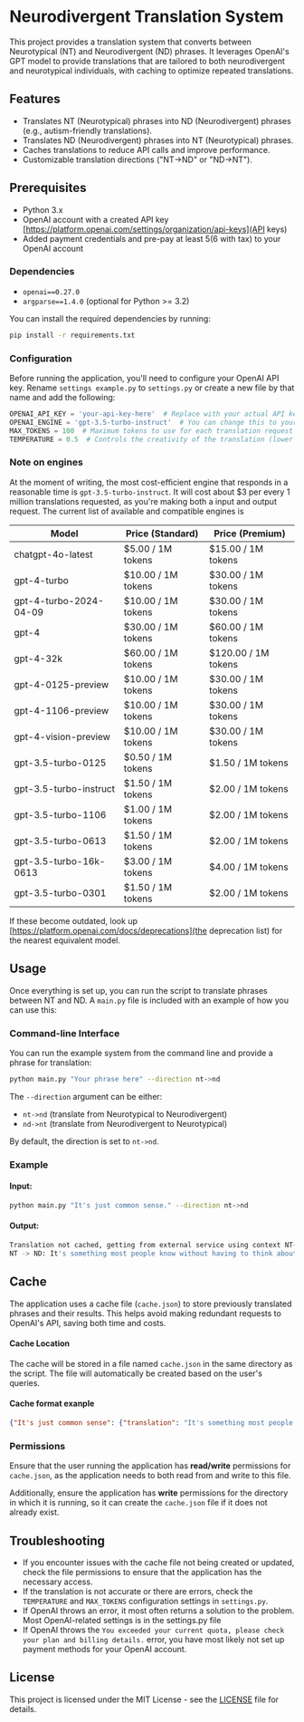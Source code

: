 # Neurodivergent Translation System

This project provides a translation system that converts between Neurotypical (NT) and Neurodivergent (ND) phrases. It leverages OpenAI's GPT model to provide translations that are tailored to both neurodivergent and neurotypical individuals, with caching to optimize repeated translations.

## Features
- Translates NT (Neurotypical) phrases into ND (Neurodivergent) phrases (e.g., autism-friendly translations).
- Translates ND (Neurodivergent) phrases into NT (Neurotypical) phrases.
- Caches translations to reduce API calls and improve performance.
- Customizable translation directions ("NT->ND" or "ND->NT").

## Prerequisites

- Python 3.x
- OpenAI account with a created API key [https://platform.openai.com/settings/organization/api-keys](API keys)
- Added payment credentials and pre-pay at least $5 ($6 with tax) to your OpenAI account

### Dependencies

- `openai==0.27.0`
- `argparse==1.4.0` (optional for Python >= 3.2)

You can install the required dependencies by running:

```bash
pip install -r requirements.txt
```

### Configuration

Before running the application, you'll need to configure your OpenAI API key. Rename `settings example.py` to `settings.py` or create a new file by that name and add the following:

```python
OPENAI_API_KEY = 'your-api-key-here'  # Replace with your actual API key
OPENAI_ENGINE = 'gpt-3.5-turbo-instruct'  # You can change this to your preferred engine
MAX_TOKENS = 100  # Maximum tokens to use for each translation request
TEMPERATURE = 0.5  # Controls the creativity of the translation (lower = more rigid, higher = more creative)
```

### Note on engines

At the moment of writing, the most cost-efficient engine that responds in a reasonable time is `gpt-3.5-turbo-instruct`. It will cost about $3 per every 1 million translations requested, as you're making both a input and output request.
The current list of available and compatible engines is

| Model                        | Price (Standard)    | Price (Premium)   |
|------------------------------|---------------------|-------------------|
| chatgpt-4o-latest             | $5.00 / 1M tokens  | $15.00 / 1M tokens|
| gpt-4-turbo                   | $10.00 / 1M tokens | $30.00 / 1M tokens|
| gpt-4-turbo-2024-04-09        | $10.00 / 1M tokens | $30.00 / 1M tokens|
| gpt-4                         | $30.00 / 1M tokens | $60.00 / 1M tokens|
| gpt-4-32k                     | $60.00 / 1M tokens | $120.00 / 1M tokens|
| gpt-4-0125-preview            | $10.00 / 1M tokens | $30.00 / 1M tokens|
| gpt-4-1106-preview            | $10.00 / 1M tokens | $30.00 / 1M tokens|
| gpt-4-vision-preview          | $10.00 / 1M tokens | $30.00 / 1M tokens|
| gpt-3.5-turbo-0125            | $0.50 / 1M tokens  | $1.50 / 1M tokens |
| gpt-3.5-turbo-instruct        | $1.50 / 1M tokens  | $2.00 / 1M tokens |
| gpt-3.5-turbo-1106            | $1.00 / 1M tokens  | $2.00 / 1M tokens |
| gpt-3.5-turbo-0613            | $1.50 / 1M tokens  | $2.00 / 1M tokens |
| gpt-3.5-turbo-16k-0613        | $3.00 / 1M tokens  | $4.00 / 1M tokens |
| gpt-3.5-turbo-0301            | $1.50 / 1M tokens  | $2.00 / 1M tokens |

If these become outdated, look up [https://platform.openai.com/docs/deprecations](the deprecation list) for the nearest equivalent model.

## Usage

Once everything is set up, you can run the script to translate phrases between NT and ND. A `main.py` file is included with an example of how you can use this:

### Command-line Interface

You can run the example system from the command line and provide a phrase for translation:

```bash
python main.py "Your phrase here" --direction nt->nd
```

The `--direction` argument can be either:
- `nt->nd` (translate from Neurotypical to Neurodivergent)
- `nd->nt` (translate from Neurodivergent to Neurotypical)

By default, the direction is set to `nt->nd`.

### Example

#### Input:

```bash
python main.py "It's just common sense." --direction nt->nd
```

#### Output:

```bash
Translation not cached, getting from external service using context NT->ND
NT -> ND: It's something most people know without having to think about it.
```

## Cache

The application uses a cache file (`cache.json`) to store previously translated phrases and their results. This helps avoid making redundant requests to OpenAI's API, saving both time and costs.

#### Cache Location

The cache will be stored in a file named `cache.json` in the same directory as the script. The file will automatically be created based on the user's queries.

#### Cache format exanple

```json
{"It's just common sense": {"translation": "It's something most people know without having to think about it.", "timestamp": 1738762433.549149}
```

### Permissions

Ensure that the user running the application has **read/write** permissions for `cache.json`, as the application needs to both read from and write to this file.

Additionally, ensure the application has **write** permissions for the directory in which it is running, so it can create the `cache.json` file if it does not already exist.

## Troubleshooting

- If you encounter issues with the cache file not being created or updated, check the file permissions to ensure that the application has the necessary access.
- If the translation is not accurate or there are errors, check the `TEMPERATURE` and `MAX_TOKENS` configuration settings in `settings.py`.
- If OpenAI throws an error, it most often returns a solution to the problem. Most OpenAI-related settings is in the settings.py file
- If OpenAI throws the `You exceeded your current quota, please check your plan and billing details.` error, you have most likely not set up payment methods for your OpenAI account.

## License

This project is licensed under the MIT License - see the [LICENSE](LICENSE) file for details.
